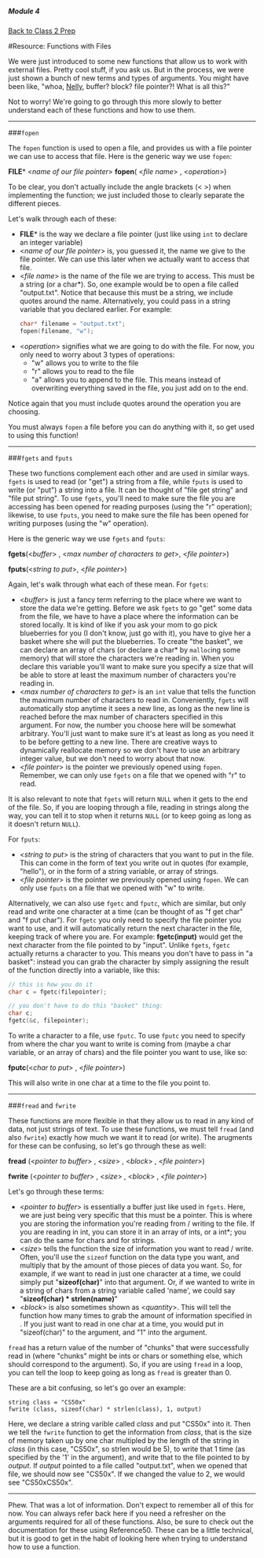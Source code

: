##### Module 4

[Back to Class 2 Prep](../../class2-prep#files-hex)

#Resource: Functions with Files

We were just introduced to some new functions that allow us to work with external files. Pretty cool stuff, if you ask us. But in the process, we were just shown a bunch of new terms and types of arguments. You might have been like, "whoa, <a href="https://www.youtube.com/watch?v=Y5qKNlcUwKs" target="_blank">Nelly</a>, buffer? block? file pointer?! What is all this?" 

Not to worry! We're going to go through this more slowly to better understand each of these functions and how to use them. 
***
###`fopen`

The `fopen` function is used to open a file, and provides us with a file pointer we can use to access that file. Here is the generic way we use `fopen`:

**FILE*** <_name of our file pointer_> __fopen__( <_file name_> , <_operation_>)

To be clear, you don't actually include the angle brackets (< >) when implementing the function; we just included those to clearly separate the different pieces.

Let's walk through each of these:
* **FILE*** is the way we declare a file pointer (just like using `int` to declare an integer variable)
* <_name of our file pointer_> is, you guessed it, the name we give to the file pointer. We can use this later when we actually want to access that file. 
* <_file name_> is the name of the file we are trying to access. This must be a string (or a char*). So, one example would be to open a file called "output.txt". Notice that because this must be a string, we include quotes around the name. Alternatively, you could pass in a string variable that you declared earlier. For example:
  ```c
  char* filename = "output.txt";
  fopen(filename, "w");
  ```
* <_operation_> signifies what we are going to do with the file. For now, you only need to worry about 3 types of operations:
  * "w" allows you to write to the file
  * "r" allows you to read to the file
  * "a" allows you to append to the file. This means instead of overwriting everything saved in the file, you just add on to the end.

Notice again that you must include quotes around the operation you are choosing.

You must always `fopen` a file before you can do anything with it, so get used to using this function!

***

###`fgets` and `fputs`

These two functions complement each other and are used in similar ways. `fgets` is used to read (or "get") a string from a file, while `fputs` is used to write (or "put") a string into a file. It can be thought of "file get string" and "file put string". To use `fgets`, you'll need to make sure the file you are accessing has been opened for reading purposes (using the "r" operation); likewise, to use `fputs`, you need to make sure the file has been opened for writing purposes (using the "w" operation). 

Here is the generic way we use `fgets` and `fputs`:

__fgets__(<_buffer_> , <_max number of characters to get_>, <_file pointer_>)
  
__fputs__(<_string to put_>, <_file pointer_>)

Again, let's walk through what each of these mean. For `fgets`:
* <_buffer_> is just a fancy term referring to the place where we want to store the data we're getting. Before we ask `fgets` to go "get" some data from the file, we have to have a place where the information can be stored locally. It is kind of like if you ask your mom to go pick blueberries for you (I don't know, just go with it), you have to give her a basket where she will put the blueberries. To create "the basket", we can declare an array of chars (or declare a char* by `malloc`ing some memory) that will store the characters we're reading in. When you declare this variable you'll want to make sure you specify a size that will be able to store at least the maximum number of characters you're reading in. 
* <_max number of characters to get_> is an `int` value that tells the function the maximum number of characters to read in. Conveniently, `fgets` will automatically stop anytime it sees a new line, as long as the new line is reached before the max number of characters specified in this argument. For now, the number you choose here will be somewhat arbitrary. You'll just want to make sure it's at least as long as you need it to be before getting to a new line. There are creative ways to dynamically reallocate memory so we don't have to use an arbitrary integer value, but we don't need to worry about that now.
* <_file pointer_> is the pointer we previously opened using `fopen`. Remember, we can only use `fgets` on a file that we opened with "r" to read.

It is also relevant to note that `fgets` will return `NULL` when it gets to the end of the file. So, if you are looping through a file, reading in strings along the way, you can tell it to stop when it returns `NULL` (or to keep going as long as it doesn't return `NULL`). 


For `fputs`:
* <_string to put_> is the string of characters that you want to put in the file. This can come in the form of text you write out in quotes (for example, "hello"), or in the form of a string variable, or array of strings.
* <_file pointer_> is the pointer we previously opened using `fopen`. We can only use `fputs` on a file that we opened with "w" to write.

Alternatively, we can also use `fgetc` and `fputc`, which are similar, but only read and write one character at a time (can be thought of as "f get char" and "f put char"). For `fgetc` you only need to specify the file pointer you want to use, and it will automatically return the next character in the file, keeping track of where you are. For example: __fgetc(input)__ would get the next character from the file pointed to by "input". Unlike `fgets`, `fgetc` actually returns a character to you. This means you don't have to pass in "a basket": instead you can grab the character by simply assigning the result of the function directly into a variable, like this:

```c
// this is how you do it
char c = fgetc(filepointer);

// you don't have to do this "basket" thing:
char c;
fgetc(&c, filepointer);
```

To write a character to a file, use `fputc`. To use `fputc` you need to specify from where the char you want to write is coming from (maybe a char variable, or an array of chars) and the file pointer you want to use, like so:

__fputc__(<_char to put_> , <_file pointer_>)

This will also write in one char at a time to the file you point to. 

***

###`fread` and `fwrite`

These functions are more flexible in that they allow us to read in any kind of data, not just strings of text. To use these functions, we must tell `fread` (and also `fwrite`) exactly how much we want it to read (or write). The arugments for these can be confusing, so let's go through these as well:

__fread__ (<_pointer to buffer_> , <_size_> , <_block_> , <_file pointer_>)

__fwrite__ (<_pointer to buffer_> , <_size_> , <_block_> , <_file pointer_>)

Let's go through these terms:
* <_pointer to buffer_> is essentially a buffer just like used in `fgets`. Here, we are just being very specific that this must be a pointer. This is where you are storing the information you're reading from / writing to the file. If you are reading in int, you can store it in an array of ints, or a int*; you can do the same for chars and for strings. 
* <_size_> tells the function the size of information you want to read / write. Often, you'll use the `sizeof` function on the data type you want, and multiply that by the amount of those pieces of data you want. So, for example, if we want to read in just one character at a time, we could simply put "__sizeof(char)__" into that argument. Or, if we wanted to write in a string of chars from a string variable called 'name', we could say "__sizeof(char) * strlen(name)__"
* <_block_> is also sometimes shown as <_quantity_>. This will tell the function how many times to grab the amount of information specified in <size>. If you just want to read in one char at a time, you would put in "sizeof(char)" to the <size> argument, and "1" into the <block> argument. 

 `fread` has a return value of the number of "chunks" that were successfully read in (where "chunks" might be ints or chars or something else, which should correspond to the <block> argument). So, if you are using `fread` in a loop, you can tell the loop to keep going as long as `fread` is greater than 0.

These are a bit confusing, so let's go over an example:

```
string class = "CS50x"
fwrite (class, sizeof(char) * strlen(class), 1, output)
```
Here, we declare a string varible called _class_ and put "CS50x" into it. Then we tell the `fwrite` function to get the information from _class_, that is the size of memory taken up by one char multipled by the length of the string in _class_ (in this case, "CS50x", so strlen would be 5), to write that 1 time (as specified by the '1' in the <block> argument), and write that to the file pointed to by _output_. If _output_ pointed to a file called "output.txt", when we opened that file, we should now see "CS50x". If we changed the <block> value to 2, we would see "CS50xCS50x". 
***
Phew. That was a lot of information. Don't expect to remember all of this for now. You can always refer back here if you need a refresher on the arguments required for all of these functions. Also, be sure to check out the documentation for these using Reference50. These can be a little technical, but it is good to get in the habit of looking here when trying to understand how to use a function. 
